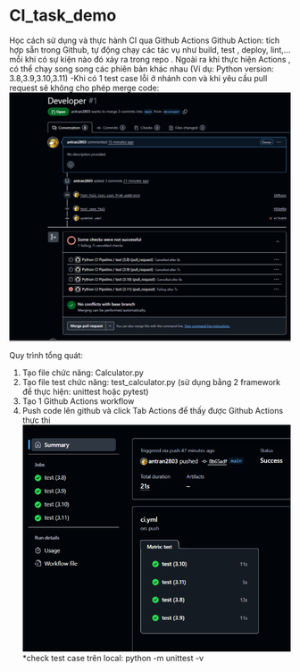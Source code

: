 # CI_task_demo

Học cách sử dụng và thực hành CI qua Github Actions
Github Action: tích hợp sẵn trong Github, tự động chạy các tác vụ như build, test , deploy, lint,... mỗi khi có sự kiện nào đó xảy ra trong repo . Ngoài ra khi thực hiện Actions , có thể chạy song song các phiên bản khác nhau  (Ví dụ: Python version: 3.8,3.9,3.10,3.11)
-Khi có 1 test case lỗi ở nhánh con và khi yêu cầu pull request sẽ không cho phép merge code:
![alt text](image-1.png)

Quy trình tổng quát: 
 1. Tạo file chức năng: Calculator.py
 2. Tạo file test chức năng: 
 test_calculator.py (sử dụng bằng 2 framework để thực hiện: unittest hoặc pytest)
 3. Tạo 1 Github Actions workflow
 4. Push code lên github và click Tab Actions để thấy được Github Actions thực thi
 ![alt text](image-2.png)
*check test case trên local: python -m unittest -v
